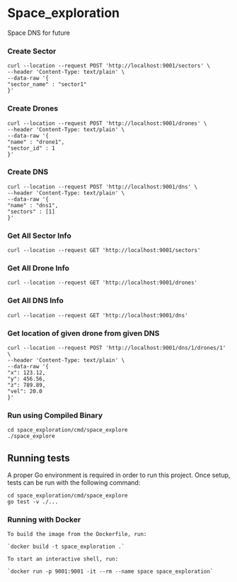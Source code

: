# Space_exploration
Space DNS for future 

### Create Sector
```
curl --location --request POST 'http://localhost:9001/sectors' \
--header 'Content-Type: text/plain' \
--data-raw '{
"sector_name" : "sector1"
}'
```

### Create Drones
```
curl --location --request POST 'http://localhost:9001/drones' \
--header 'Content-Type: text/plain' \
--data-raw '{
"name" : "drone1",
"sector_id" : 1
}'
```

### Create DNS
```
curl --location --request POST 'http://localhost:9001/dns' \
--header 'Content-Type: text/plain' \
--data-raw '{
"name" : "dns1",
"sectors" : [1]
}'
```

### Get All Sector Info
```
curl --location --request GET 'http://localhost:9001/sectors'
```
### Get All Drone Info
```
curl --location --request GET 'http://localhost:9001/drones'
```

### Get All DNS Info
```
curl --location --request GET 'http://localhost:9001/dns'
```

### Get location of given drone from given DNS
```
curl --location --request POST 'http://localhost:9001/dns/1/drones/1' \
--header 'Content-Type: text/plain' \
--data-raw '{
"x": 123.12,
"y": 456.56,
"z": 789.89,
"vel": 20.0
}'

```

### Run using Compiled Binary
```
cd space_exploration/cmd/space_explore
./space_explore
```

## Running tests

A proper Go environment is required in order to run this project.
Once setup, tests can be run with the following command:
```
cd space_exploration/cmd/space_explore
go test -v ./...
```

### Running with Docker

```
To build the image from the Dockerfile, run:

`docker build -t space_exploration .`

To start an interactive shell, run:

`docker run -p 9001:9001 -it --rm --name space space_exploration`

```